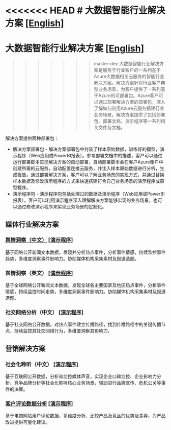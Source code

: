 <<<<<<< HEAD
﻿# 大数据智能行业解决方案 [[English]](https://github.com/Azure/China-Data-Solutions/blob/master/README-en.md)
=======
# 大数据智能行业解决方案 [[English]](./README-en.md)
>>>>>>> master-dev
大数据智能行业解决方案是服务于行业客户的一系列基于Azure大数据相关云服务的智能行业解决方案。解决方案针对行业客户典型业务场景，为客户提供了一系列基于Azure的可部署包。Azure客户可以通过部署解决方案的部署包，深入了解如何利用Azure云服务搭建行业业务场景。解决方案提供了包括部署包、部署文档、演示程序等一系列相关文件及文档。

解决方案提供两种部署包：
* 解决方案部署包 - 解决方案部署包中封装了样本原始数据，训练好的模型，演示程序（Web应用或PowerBI报表）。参考部署文档中的描述，客户可以通过运行部署脚本实现解决方案的自动部署，自动部署脚本会在客户Azure账户中创建所需的云服务，自动配置连接云服务，并注入样本原始数据进行分析，生成报告。通过部署解决方案，客户可以了解业务场景的实现方式，并通过替换样本数据及修改演示程序的方式来快速搭建符合自己业务场景的演示程序或原型程序。
* 演示程序包 - 演示程序包包括处理过的数据及演示程序（Web应用或PowerBI报表）。客户可以利用演示程序深入理解解决方案能够实现的业务场景，也可以通过修改演示程序来实现业务场景的定制化。

## 媒体行业解决方案
### [舆情洞察（中文）](./Media/SentimentCN) [[演示程序]](https://msit.powerbi.com/view?r=eyJrIjoiOTJkZDYyYzgtZjQwYS00ZTkxLWFhMDAtMWQyNGQ0MjhjZTZjIiwidCI6IjcyZjk4OGJmLTg2ZjEtNDFhZi05MWFiLTJkN2NkMDExZGI0NyIsImMiOjV9)
基于网络公开新闻文本数据，发现并分析热点事件，分析事件情感，持续监控事件趋势，多维度洞察事件影响力。协助媒体机构采集素材及报道选题。

### 舆情洞察（英文） [[演示程序]](https://msit.powerbi.com/view?r=eyJrIjoiYmExZGMxMjUtN2MxZi00MzczLWIwOTEtNWRkMWM5ZmQ0YjIwIiwidCI6IjcyZjk4OGJmLTg2ZjEtNDFhZi05MWFiLTJkN2NkMDExZGI0NyIsImMiOjV9)
基于全球网络公开新闻文本数据，发现全球各主要国家及地区热点事件，分析事件情感，持续监控时间走势，多维度洞察事件影响力。协助媒体机构采集素材及报道选题。

### 社交网络分析（中文） [[演示程序]](https://msit.powerbi.com/view?r=eyJrIjoiZmU0ZWQ0ZDMtN2ExNC00MmMxLWEyNGYtZTI5ZmRhMTUzNjViIiwidCI6IjcyZjk4OGJmLTg2ZjEtNDFhZi05MWFiLTJkN2NkMDExZGI0NyIsImMiOjV9)
基于社交网络公开数据，对热点事件建立传播路径，找到传播路径中的关键传播节点，持续监控其社交网络行为，多维度洞察其影响力。

## 营销解决方案
### 社会化聆听（中文） [[演示程序]](http://wssocialsenti348668531.chinacloudsites.cn/)
基于互联网公开数据，分析和监控媒体声音，实现企业口碑监控、企业影响力分析、竞争品牌分析等社会化聆听核心业务场景，辅助进行品牌宣传、危机公关等事件的决策。

### [客户评论数据分析](./Marketing/CRDAnalytics) [[演示程序]](https://msit.powerbi.com/view?r=eyJrIjoiNGJiMmFhMjMtNzE0OC00MjM1LThiOTgtYjFhOWIzY2ZlZmU2IiwidCI6IjcyZjk4OGJmLTg2ZjEtNDFhZi05MWFiLTJkN2NkMDExZGI0NyIsImMiOjV9)
基于电商网站用户评论数据，多维度分析、比较产品及竞品的优势及差异，为产品改进提供可量化建议。

